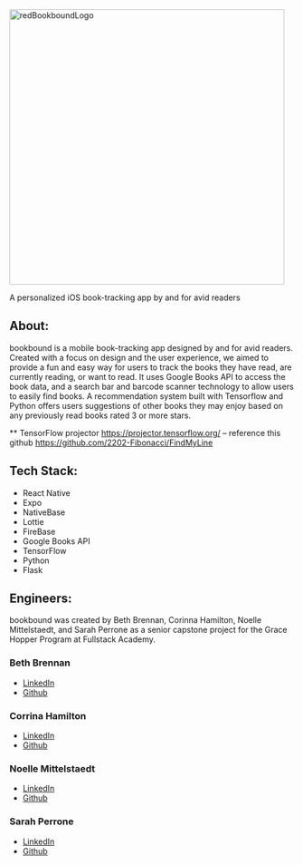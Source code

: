 <img width="486" alt="redBookboundLogo" src="https://user-images.githubusercontent.com/79483567/180300419-91b4302b-8d27-4d86-b91c-1db216170c5d.png">

A personalized iOS book-tracking app by and for avid readers

## About:

bookbound is a mobile book-tracking app designed by and for avid readers. Created with a focus on design and the user experience, we aimed to provide a fun and easy way for users to track the books they have read, are currently reading, or want to read. It uses Google Books API to access the book data, and a search bar and barcode scanner technology to allow users to easily find books. A recommendation system built with Tensorflow and Python offers users suggestions of other books they may enjoy based on any previously read books rated 3 or more stars.

\*\* TensorFlow projector
https://projector.tensorflow.org/
– reference this github https://github.com/2202-Fibonacci/FindMyLine

## Tech Stack:

- React Native
- Expo
- NativeBase
- Lottie
- FireBase
- Google Books API
- TensorFlow
- Python
- Flask

## Engineers:

bookbound was created by Beth Brennan, Corinna Hamilton, Noelle Mittelstaedt, and Sarah Perrone as a senior capstone project for the Grace Hopper Program at Fullstack Academy.

### Beth Brennan

- [LinkedIn](https://www.linkedin.com/in/bethbrennan2/)
- [Github](https://github.com/beth-brennan)

### Corrina Hamilton

- [LinkedIn](https://www.linkedin.com/in/corinna-hamilton/)
- [Github](https://github.com/corinnahamilton)

### Noelle Mittelstaedt

- [LinkedIn](https://www.linkedin.com/in/noellemittelstaedt/)
- [Github](https://github.com/NoelleMittel)

### Sarah Perrone

- [LinkedIn](https://www.linkedin.com/in/sarah-perrone/)
- [Github](https://github.com/spilly0)

